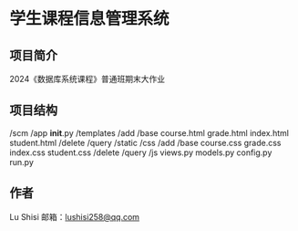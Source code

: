 # 学生课程信息管理系统

## 项目简介

2024《数据库系统课程》普通班期末大作业

## 项目结构
/scm
    /app
        __init__.py
        /templates
            /add
            /base
                course.html
                grade.html
                index.html
                student.html
            /delete
            /query
        /static
            /css
                /add
                /base
                    course.css
                    grade.css
                    index.css
                    student.css
                /delete
                /query
            /js
        views.py
        models.py
    config.py
    run.py

## 作者

Lu Shisi
邮箱：<lushisi258@qq.com>